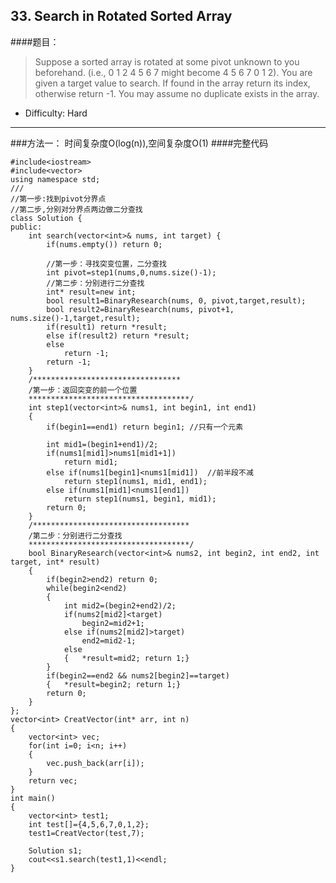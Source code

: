 ## 33. Search in Rotated Sorted Array
####题目：
> Suppose a sorted array is rotated at some pivot unknown to you beforehand.
(i.e., 0 1 2 4 5 6 7 might become 4 5 6 7 0 1 2).
You are given a target value to search. If found in the array return its index, otherwise return -1.
You may assume no duplicate exists in the array.
- Difficulty: Hard

------------------------------------------------------------------------------
###方法一：
时间复杂度O(log(n)),空间复杂度O(1)
####完整代码
```
#include<iostream>
#include<vector>
using namespace std;
///
//第一步:找到pivot分界点
//第二步,分别对分界点两边做二分查找
class Solution {
public:
    int search(vector<int>& nums, int target) {
		if(nums.empty()) return 0;
		
		//第一步：寻找突变位置，二分查找
		int pivot=step1(nums,0,nums.size()-1);
		//第二步：分别进行二分查找
		int* result=new int;
		bool result1=BinaryResearch(nums, 0, pivot,target,result);
		bool result2=BinaryResearch(nums, pivot+1, nums.size()-1,target,result);
		if(result1) return *result;
		else if(result2) return *result;
		else
			return -1;
		return -1;
    }
	/*********************************
	/第一步：返回突变的前一个位置
	************************************/
	int step1(vector<int>& nums1, int begin1, int end1)
	{
		if(begin1==end1) return begin1; //只有一个元素

		int mid1=(begin1+end1)/2;		
		if(nums1[mid1]>nums1[mid1+1])
			return mid1;
		else if(nums1[begin1]<nums1[mid1])  //前半段不减
			return step1(nums1, mid1, end1);
		else if(nums1[mid1]<nums1[end1])
			return step1(nums1, begin1, mid1);	
		return 0;
	}
	/***********************************
	/第二步：分别进行二分查找
	************************************/
	bool BinaryResearch(vector<int>& nums2, int begin2, int end2, int target, int* result)
	{
		if(begin2>end2) return 0;
		while(begin2<end2)
		{
			int mid2=(begin2+end2)/2;
			if(nums2[mid2]<target)
				begin2=mid2+1;
			else if(nums2[mid2]>target)
				end2=mid2-1;
			else 
			{	*result=mid2; return 1;}	
		}
		if(begin2==end2 && nums2[begin2]==target)
		{	*result=begin2; return 1;}
		return 0;
	}
};
vector<int> CreatVector(int* arr, int n)
{
	vector<int> vec;
	for(int i=0; i<n; i++)
	{
		vec.push_back(arr[i]);
	}
	return vec;
}
int main()
{
	vector<int> test1;
	int test[]={4,5,6,7,0,1,2};
	test1=CreatVector(test,7);

	Solution s1;
	cout<<s1.search(test1,1)<<endl;
}
```
